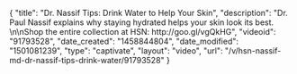 {
    "title": "Dr. Nassif Tips: Drink Water to Help Your Skin",
    "description": "Dr. Paul Nassif explains why staying hydrated helps your skin look its best. \n\nShop the entire collection at HSN: http:\/\/goo.gl\/vgQkHG",
    "videoid": "91793528",
    "date_created": "1458844804",
    "date_modified": "1501081239",
    "type": "captivate",
    "layout": "video",
    "url": "\/v\/hsn-nassif-md-dr-nassif-tips-drink-water\/91793528"
}